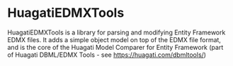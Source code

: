 # HuagatiEDMXTools

HuagatiEDMXTools is a library for parsing and modifying Entity Framework EDMX files. It adds a simple object model on top of the EDMX file format, and is the core of the Huagati Model Comparer for Entity Framework (part of Huagati DBML/EDMX Tools - see https://huagati.com/dbmltools/)
